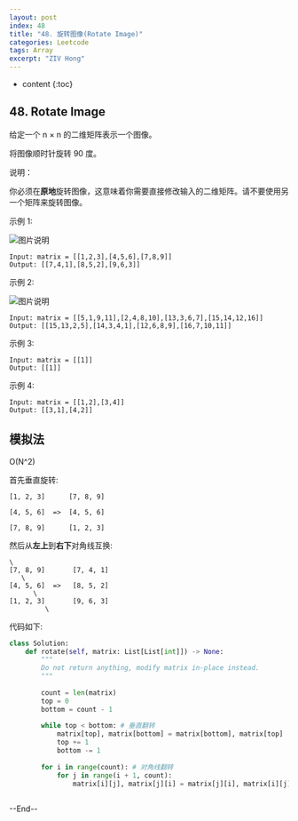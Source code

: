 ```yaml
---
layout: post
index: 48
title: "48. 旋转图像(Rotate Image)"
categories: Leetcode
tags: Array
excerpt: "ZIV Hong"
---
```


* content
{:toc}

## 48. Rotate Image

给定一个 n × n 的二维矩阵表示一个图像。

将图像顺时针旋转 90 度。

说明：

你必须在**原地**旋转图像，这意味着你需要直接修改输入的二维矩阵。请不要使用另一个矩阵来旋转图像。

示例 1:

![图片说明](https://geemaple.github.io/images/leetcode-algorithm-48-1.jpg)

```
Input: matrix = [[1,2,3],[4,5,6],[7,8,9]]
Output: [[7,4,1],[8,5,2],[9,6,3]]
```

示例 2:

![图片说明](https://geemaple.github.io/images/leetcode-algorithm-48-2.jpg)

```
Input: matrix = [[5,1,9,11],[2,4,8,10],[13,3,6,7],[15,14,12,16]]
Output: [[15,13,2,5],[14,3,4,1],[12,6,8,9],[16,7,10,11]]
```

示例 3:

```
Input: matrix = [[1]]
Output: [[1]]
```

示例 4:

```
Input: matrix = [[1,2],[3,4]]
Output: [[3,1],[4,2]]
```

## 模拟法

O(N^2)

首先垂直旋转:

```
[1, 2, 3]      [7, 8, 9]

[4, 5, 6]  =>  [4, 5, 6]

[7, 8, 9]      [1, 2, 3]
``` 

然后从**左上**到**右下**对角线互换:

```
\
[7, 8, 9]       [7, 4, 1]
   \
[4, 5, 6]  =>   [8, 5, 2]
      \
[1, 2, 3]       [9, 6, 3]
         \
```

代码如下:

```python
class Solution:
    def rotate(self, matrix: List[List[int]]) -> None:
        """
        Do not return anything, modify matrix in-place instead.
        """
        
        count = len(matrix)
        top = 0
        bottom = count - 1
        
        while top < bottom: # 垂直翻转
            matrix[top], matrix[bottom] = matrix[bottom], matrix[top]
            top += 1
            bottom -= 1
            
        for i in range(count): # 对角线翻转
            for j in range(i + 1, count):
                matrix[i][j], matrix[j][i] = matrix[j][i], matrix[i][j]
            
```

--End--